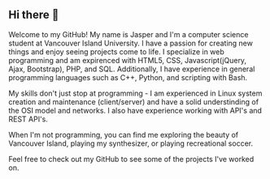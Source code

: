 ## Hi there 👋

Welcome to my GitHub! My name is Jasper and I'm a computer science student at Vancouver Island University. I have a passion for creating new things and enjoy seeing projects come to life. I specialize in web programming and am expirenced with HTML5, CSS, Javascript(jQuery, Ajax, Bootstrap), PHP, and SQL. Additionally, I have experience in general programming languages such as C++, Python, and scripting with Bash.

My skills don't just stop at programming - I am experienced in Linux system creation and maintenance (client/server) and have a solid understinding of the OSI model and networks. I also have experience working with API's and REST API's.

When I'm not programming, you can find me exploring the beauty of Vancouver Island, playing my synthesizer, or playing recreational soccer.

Feel free to check out my GitHub to see some of the projects I've worked on.
